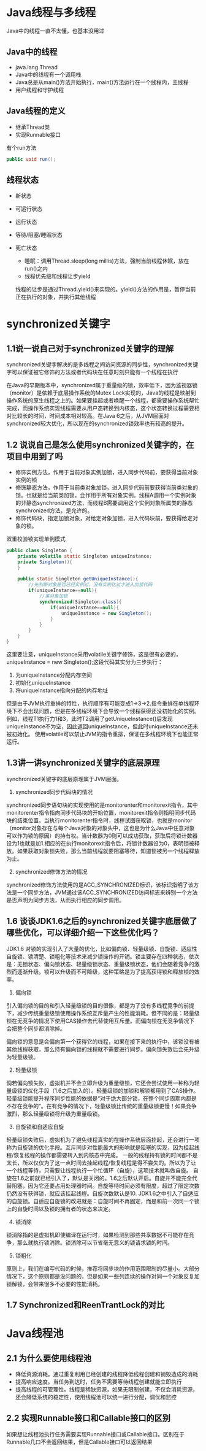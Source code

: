# Java线程与多线程

Java中的线程一直不太懂，也基本没用过

## Java中的线程
- java.lang.Thread
- Java中的线程有一个调用栈
- Java总是从main()方法开始执行，main()方法运行在一个线程内，主线程
- 用户线程和守护线程

## Java线程的定义
- 继承Thread类
- 实现Runnable接口

有个run方法
```java
public void run();
```

## 线程状态
- 新状态
- 可运行状态
- 运行状态
- 等待/阻塞/睡眠状态
- 死亡状态
    - 睡眠：调用Thread.sleep(long millis)方法，强制当前线程休眠，放在run()之内
    - 线程优先级和线程让步yield
    
    线程的让步是通过Thread.yield()来实现的。yield()方法的作用是，暂停当前正在执行的对象，并执行其他线程

# synchronized关键字

## 1.1说一说自己对于synchronized关键字的理解

synchronized关键字解决的是多线程之间访问资源的同步性，synchronized关键字可以保证被它修饰的方法或者代码块在任意时刻只能有一个线程在执行

在Java的早期版本中，synchronized属于重量级的锁，效率低下，因为监视器锁（monitor）是依赖于底层操作系统的Mutex Lock实现的，Java的线程是映射到操作系统的原生线程之上的。如果要挂起或者唤醒一个线程，都需要操作系统帮忙完成，而操作系统实现线程需要从用户态转换到内核态，这个状态转换过程需要相对比较长的时间，时间成本相对较高。在Java 6之后，从JVM层面对synchronized较大优化，所以现在的synchronized锁效率也有较高的提升。

## 1.2 说说自己是怎么使用synchronized关键字的，在项目中用到了吗
- 修饰实例方法，作用于当前对象实例加锁，进入同步代码前，要获得当前对象实例的锁
- 修饰静态方法，作用于当前类对象加锁，进入同步代码前要获得当前类对象的锁。也就是给当前类加锁，会作用于所有对象实例。线程A调用一个实例对象的非静态synchronized方法，而线程B需要调用这个实例对象所属类的静态synchronized方法，是允许的。
- 修饰代码块，指定加锁对象，对给定对象加锁，进入代码块前，要获得给定对象的锁。

双重校验锁实现单例模式
```java
public class Singleton {
	private volatile static Singleton uniqueInstance;
	private Singleton(){
	}
	
	public static Singleton getUniqueInstance(){
		//先判断对象是否已经实例过，没有实例化过才进入加锁代码
		if(uniqueInstance==null){
			//类对象加锁
			synchronized(Singleton.class){
				if(uniqueInstance==null){
					uniqueInstance = new Singleton();
				}
			}
		}
	}
}
```
这里要注意，uniqueInstance采用volatile关键字修饰，这是很有必要的，uniqueInstance = new Singleton();这段代码其实分为三步执行：
1. 为uniqueInstance分配内存空间
2. 初始化uniqueInstance
3. 将uniqueInstance指向分配的内存地址

但是由于JVM执行重排的特性，执行顺序有可能变成1->3->2.指令重排在单线程环境下不会出现问题，但是在多线程环境下会导致一个线程获得还没初始化的实例。例如，线程T1执行力1和3，此时T2调用了getUniqueInstance()后发现uniqueInstance不为空，因此返回uniqueInstance，但此时uniqueInstance还未被初始化。
使用volatile可以禁止JVM的指令重排，保证在多线程环境下也能正常运行。

## 1.3讲一讲synchronized关键字的底层原理

synchronized关键字的底层原理属于JVM层面。
1. synchronized同步代码块的情况

synchronized同步语句块的实现使用的是monitorenter和monitorexit指令，其中monitorenter指令指向同步代码块的开始位置，monitorexit指令则指明同步代码块的结束位置。当执行monitorenter指令时，线程试图获取锁，也就是monitor（monitor对象存在与每个Java对象的对象头中，这也是为什么Java中任意对象可以作为锁的原因）的持有权。当计数器为0则可以成功获取，获取后将锁计数器设为1也就是加1.相应的在执行monitorexit指令后，将锁计数器设为0，表明锁被释放。如果获取对象锁失败，那么当前线程就要阻塞等待，知道锁被另一个线程释放为止。

2. synchronized修饰方法的情况

synchronized修饰方法使用的是ACC_SYNCHRONIZED标识，该标识指明了该方法是一个同步方法，JVM通过该ACC_SYNCHRONIZED访问标志来辨别一个方法是否声明为同步方法，从而执行相应的同步调用。

## 1.6 谈谈JDK1.6之后的synchronized关键字底层做了哪些优化，可以详细介绍一下这些优化吗？

JDK1.6 对锁的实现引入了大量的优化，比如偏向锁、轻量级锁、自旋锁、适应性自旋锁、锁清楚、锁粗化等技术来减少锁操作的开销。锁主要存在四种状态，依次是：无锁状态、偏向锁状态、轻量级锁状态、重量级锁状态，他们会随着竞争的激烈而逐渐升级。锁可以升级而不可降级，这种策略是为了提高获得锁和释放锁的效率。

1. 偏向锁

引入偏向锁的目的和引入轻量级锁的目的很像，都是为了没有多线程竞争的前提下，减少传统重量级锁使用操作系统互斥量产生的性能消耗。但不同的是：轻量级锁在无竞争的情况下使用CAS操作去代替使用互斥量。而偏向锁在无竞争情况下会把整个同步都消除掉。

偏向锁的意思是会偏向第一个获得它的线程，如果在接下来的执行中，该锁没有被其他线程获取，那么持有偏向锁的线程就不需要进行同步。偏向锁失效后会先升级为轻量级锁。

2. 轻量级锁

倘若偏向锁失败，虚拟机并不会立即升级为重量级锁，它还会尝试使用一种称为轻量级锁的优化手段（1.6之后加入的）。轻量级锁的加锁和解锁都用到了CAS操作。
轻量级锁能提升程序同步性能的依据是“对于绝大部分锁，在整个同步周期内都是不存在竞争的”。在有竞争的情况下，轻量级锁比传统的重量级锁更慢！如果竞争激烈，那么轻量级锁将升级为重量级锁。

3. 自旋锁和自适应自旋
 
轻量级锁失败后，虚拟机为了避免线程真实的在操作系统层面挂起，还会进行一项称为自旋锁的优化手段。互斥同步对性能最大的影响就是阻塞的实现，因为挂起线程/恢复线程的操作都需要转入到内核态中完成。
一般的线程持有锁的时间都不是太长，所以仅仅为了这一点时间去挂起线程/恢复线程是得不尝失的。所以为了让一个线程等待，只需要让线程执行一个忙循环（自旋），这项技术就叫做自旋。
自旋在1.6之前就已经引入了，默认是关闭的。1.6之后默认开启。自旋并不能完全代替阻塞，因为它还要占用处理器时间。自旋等待时间必须有限度，超过了限定次数仍然没有获得锁，就应该挂起线程。自旋次数默认是10.
JDK1.6之中引入了自适应的自旋锁。自适应自旋锁的改进就是：自旋时间不再固定，而是和前一次同一个锁上的自旋时间以及锁的拥有者的状态来决定。

4. 锁消除

锁消除指的是虚拟机即使编译在运行时，如果检测到那些共享数据不可能存在竞争，那么就执行锁消除。锁消除可以节省毫无意义的锁请求锁的时间。

5. 锁粗化

原则上，我们在编写代码的时候，推荐将同步块的作用范围限制的尽量小。大部分情况下，这个原则都是没问题的，但是如果一些列连续的操作对同一个对象反复加锁解锁，会带来很多不必要的性能消耗。

## 1.7 Synchronized和ReenTrantLock的对比

# Java线程池

## 2.1 为什么要使用线程池
- 降低资源消耗。通过重复利用已经创建的线程降低线程创建和销毁造成的消耗
- 提高响应速度。当任务到达时，任务不需要等待线程创建就能立即执行
- 提高线程的可管理性。线程是稀缺资源，如果无限制创建，不仅会消耗资源，还会降低系统的稳定性，使用线程池可以统一进行分配，调优和监控

## 2.2 实现Runnable接口和Callable接口的区别

如果想让线程池执行任务需要实现Runnable接口或Callable接口。区别在于Runnable几口不会返回结果，但是Callable接口可以返回结果

